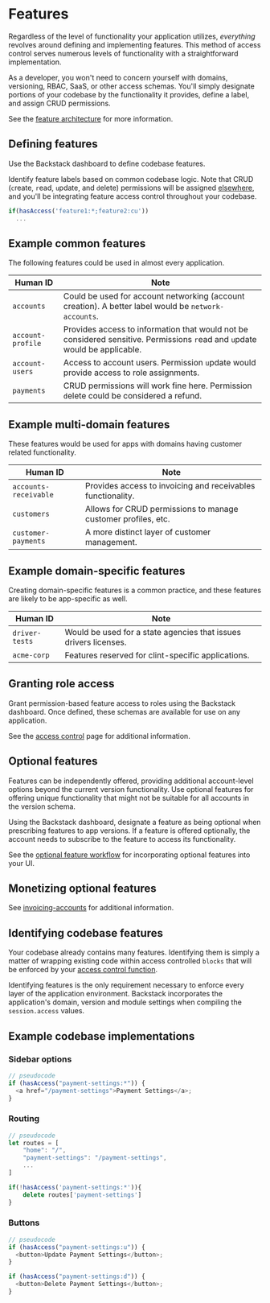 # Features

Regardless of the level of functionality your application utilizes, _everything_ revolves around defining and implementing features. This method of access control serves numerous levels of functionality with a straightforward implementation.

As a developer, you won't need to concern yourself with domains, versioning, RBAC, SaaS, or other access schemas. You'll simply designate portions of your codebase by the functionality it provides, define a label, and assign CRUD permissions.

See the [feature architecture](/architecture#features) for more information.

## Defining features

Use the Backstack dashboard to define codebase features.

Identify feature labels based on common codebase logic. Note that CRUD (`c`reate, `r`ead, `u`pdate, and `d`elete) permissions will be assigned [elsewhere](/access-control), and you'll be integrating feature access control throughout your codebase.

```js
if(hasAccess('feature1:*;feature2:cu'))
  ...
```

## Example common features

The following features could be used in almost every application.

| Human ID | Note |
| --- | --- |
| `accounts` | Could be used for account networking (account creation). A better label would be `network-accounts`. |
| `account-profile` | Provides access to information that would not be considered sensitive. Permissions `r`ead and `u`pdate would be applicable. |
| `account-users` | Access to account users. Permission `u`pdate would provide access to role assignments. |
| `payments` | CRUD permissions will work fine here. Permission `d`elete could be considered a refund. |

## Example multi-domain features

These features would be used for apps with domains having customer related functionality.

| Human ID | Note |
| --- | --- |
| `accounts-receivable` | Provides access to invoicing and receivables functionality. |
| `customers` | Allows for CRUD permissions to manage customer profiles, etc. |
| `customer-payments` | A more distinct layer of customer management. |

## Example domain-specific features

Creating domain-specific features is a common practice, and these features are likely to be app-specific as well.

| Human ID | Note |
| --- | --- |
| `driver-tests` | Would be used for a state agencies that issues drivers licenses. |
| `acme-corp` | Features reserved for clint-specific applications. |

## Granting role access

Grant permission-based feature access to roles using the Backstack dashboard. Once defined, these schemas are available for use on any application.

See the [access control](/access-control) page for additional information.

## Optional features

Features can be independently offered, providing additional account-level options beyond the current version functionality. Use optional features for offering unique functionality that might not be suitable for all accounts in the version schema.

Using the Backstack dashboard, designate a feature as being optional when prescribing features to app versions. If a feature is offered optionally, the account needs to subscribe to the feature to access its functionality.

See the [optional feature workflow](/optional-features) for incorporating optional features into your UI.

## Monetizing optional features

<!--@include: ./includes/auto-invoiced-fees.md-->

See [invoicing-accounts](/account-invoicing) for additional information.

## Identifying codebase features

Your codebase already contains many features. Identifying them is simply a matter of wrapping existing code within access controlled `blocks` that will be enforced by your [access control function](/access-control).

Identifying features is the only requirement necessary to enforce every layer of the application environment. Backstack incorporates the application's domain, version and module settings when compiling the `session.access` values.

## Example codebase implementations

### Sidebar options

```js
// pseudocode
if (hasAccess("payment-settings:*")) {
  <a href="/payment-settings">Payment Settings</a>;
}
```

### Routing

```js
// pseudocode
let routes = [
	"home": "/",
	"payment-settings": "/payment-settings",
	...
]

if(!hasAccess('payment-settings:*')){
	delete routes['payment-settings']
}
```

### Buttons

```js
// pseudocode
if (hasAccess("payment-settings:u")) {
  <button>Update Payment Settings</button>;
}

if (hasAccess("payment-settings:d")) {
  <button>Delete Payment Settings</button>;
}
```
